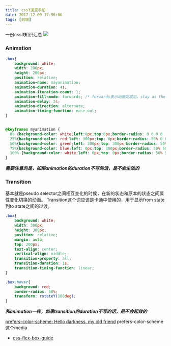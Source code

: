 ```yaml
---
title: css3速查手册
date: 2017-12-09 17:56:06
tags: [前端]
---
```


一份css3知识汇总
![](https://api1.foster66.xyz/static/imgs/scenery1511100802774.jpg)
<!--more-->


### Animation
```css
.box{
    background: white;
    width: 200px;
    height: 200px;
    position: relative;
    animation-name: mayanimation;
    animation-duration: 4s;
    animation-iteration-count: 1;
    animation-fill-mode: forwards; /* forwards表示动画完成后，stay as the end of animation */
    animation-delay: 2s;
    animation-direction: alternate;
    animation-timing-function: ease-out;
}


@keyframes myanimation {
  0% {background-color: white;left:0px;top:0px;border-radius: 0 0 0 0 ;}
  25%{background-color: red;left: 300px;top: 0px;border-radius: 50% 0 0 0 }
  50%{background-color: green;left: 300px;top: 300px;border-radius: 50% 50% 0 0 }
  75%{background-color: blue;left: 0px;top: 300px;border-radius: 50% 50% 50% 0}
  100% {background-color: white;left: 0px;top: 0px;border-radius: 50% 50% 50% 50%}
}
```

***需要注意的是，如果animation的duration不写的话，是不会生效的***

### Transition
基本就是pseudo selector之间相互变化的时候，在新的状态和原本的状态之间属性变化切换的动画。
Transition这个词应该是卡通中使用的，用于显示from state到to state之间的过渡。

```css
.box{
    background: white;
    width: 300px;
    height: 300px;
    position: relative;
    margin: auto;
    top: 200px;
    text-align: center;
    vertical-align: middle;
    transition-property: all;
    transition-duration: 1s;
    transition-timing-function: linear;
}

.box:hover{
    background: red;
    border-radius: 50%;
    transform: rotateY(180deg);
}
```

***和animation一样，如果transition的duration不写的话，是不会起效的***

[prefers-color-scheme: Hello darkness, my old friend](https://web.dev/prefers-color-scheme/)
prefers-color-scheme这个media

- [css-flex-box-guide](https://css-tricks.com/snippets/css/a-guide-to-flexbox/)
